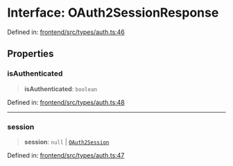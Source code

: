 # Interface: OAuth2SessionResponse

Defined in: [frontend/src/types/auth.ts:46](https://github.com/lsendel/sass/blob/ca8b2b87627589617e0de57047e1f50d53e78078/frontend/src/types/auth.ts#L46)

## Properties

### isAuthenticated

> **isAuthenticated**: `boolean`

Defined in: [frontend/src/types/auth.ts:48](https://github.com/lsendel/sass/blob/ca8b2b87627589617e0de57047e1f50d53e78078/frontend/src/types/auth.ts#L48)

***

### session

> **session**: `null` \| [`OAuth2Session`](OAuth2Session.md)

Defined in: [frontend/src/types/auth.ts:47](https://github.com/lsendel/sass/blob/ca8b2b87627589617e0de57047e1f50d53e78078/frontend/src/types/auth.ts#L47)
